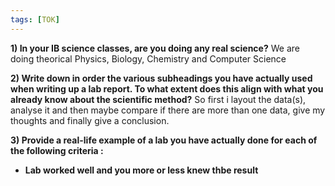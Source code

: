 ```yaml
---
tags: [TOK]
---
```


**1) In your IB science classes, are you doing any real science?**
We are doing theorical Physics, Biology, Chemistry and Computer Science

**2) Write down in order the various subheadings you have actually used when writing up a lab report. To what extent does this align with what you already know about the scientific method?**
So first i layout the data(s), analyse it and then maybe compare if there are more than one data, give my thoughts and finally give a conclusion. 

**3) Provide a real-life example of a lab you have actually done for each of the following criteria :**
- **Lab worked well and you more or less knew thbe result**